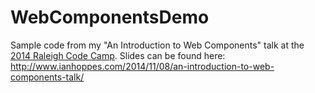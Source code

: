 WebComponentsDemo
=================

Sample code from my "An Introduction to Web Components" talk at the [2014 Raleigh Code Camp](http://codecamp.org/Raleigh).  Slides can be found here: http://www.ianhoppes.com/2014/11/08/an-introduction-to-web-components-talk/
